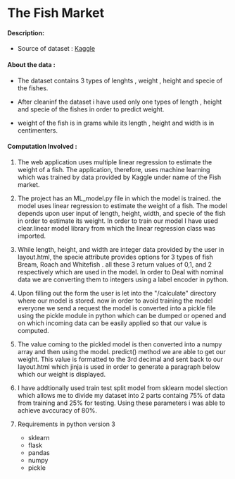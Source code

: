 # The Fish Market

#### Description:


- Source of dataset : [Kaggle](https://www.kaggle.com/datasets/aungpyaeap/fish-market)

#### About the data :

- The dataset contains 3 types of lenghts , weight , height and specie of the fishes.

- After cleaninf the dataset i have used only one types of length ,  height and specie of the fishes in order to predict weight.

- weight of the fish is in grams while its length , height and width is in centimenters. 


#### Computation Involved :



1. The web application uses multiple linear regression to estimate the weight of a fish. The application, therefore, uses machine learning which was trained by data provided by Kaggle under name of the Fish market.

2. The project has an ML_model.py file in which the model is trained. the model uses linear regression to estimate the weight of a fish. The model depends upon user input of length, height, width, and specie of the fish in order to estimate its weight. In order to train our model I have used clear.linear model library from which the linear regression class was imported.


3. While length, height, and width are integer data provided by the user in layout.html, the specie attribute provides options for 3 types of fish Bream, Roach and Whitefish . all these 3 return values of 0,1, and 2 respectively which are used in the model. In order to Deal with nominal data we are converting them to integers using a label encoder in python.

4. Upon filling out the form the user is let into the "/calculate" directory where our model is stored. now in order to avoid training the model everyone we send a request the model is converted into a pickle file using the pickle module in python which can be  dumped or opened and on which incoming data can be easily applied so that our value is computed.

5. The value coming to the pickled model is then converted into a numpy array and then using the model. predict() method we are able to get our weight. This value is formatted to the 3rd decimal and sent back to our layout.html which jinja is used in order to generate a paragraph below which our weight is displayed.

6. I have addtionally used train test split model from sklearn model slection which allows me to divide my dataset into 2 parts containg 75% of data from training and 25% for testing. Using these parameters i was able to achieve avccuracy of 80%.


6. Requirements in python version 3
    - sklearn
    - flask
    - pandas
    - numpy
    - pickle
